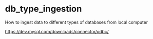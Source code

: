 # db_type_ingestion
How to ingest data to different types of databases from local computer

https://dev.mysql.com/downloads/connector/odbc/

